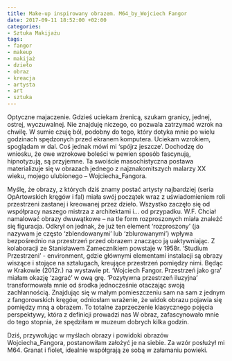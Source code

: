 ```yaml
---
title: Make-up inspirowany obrazem. M64_by_Wojciech Fangor
date: 2017-09-11 18:52:00 +02:00
categories:
- Sztuka Makijażu
tags:
- fangor
- makeup
- makijaż
- dzieło
- obraz
- kreacja
- artysta
- art
- sztuka
---
```


<olela-narrative>
Optyczne majaczenie. Gdzieś uciekam źrenicą, szukam granicy, jednej, ostrej, wyczuwalnej. Nie znajduję niczego, co pozwala zatrzymać wzrok na chwilę. W sumie czuję ból, podobny do tego, który dotyka mnie po wielu godzinach spędzonych przed ekranem komputera. Uciekam wzrokiem, spoglądam w dal. Coś jednak mówi mi ‘spójrz jeszcze’. Dochodzę do wniosku, że owe wzrokowe boleści w pewien sposób fascynują, hipnotyzują, są przyjemne. Ta swoiście masochistyczna postawa materializuje się w obrazach jednego z najznakomitszych malarzy XX wieku, mojego ulubionego – Wojciecha_Fangora.
</olela-narrative>

Myślę, że obrazy, z których dziś znamy postać artysty najbardziej (seria OpArtowskich kręgów i fal) miała swój początek wraz z uświadomieniem roli przestrzeni zastanej i kreowanej przez dzieło. Wszystko zaczęło się od współpracy naszego mistrza z architektami i… od przypadku. W.F. Chciał namalować obrazy dwuwątkowe – na tle form rozproszonych miała znaleźć się figuracja. Odkrył on jednak, że już ten element ‘rozproszony’ (ja nazywam je często ‘zblendowanymi’ lub ‘zblurowanymi’) wpływa bezpośrednio na przestrzeń przed obrazem znacząco ją uaktywniając. Z kolaboracji ze Stanisławem Zamecznikiem powstaje w 1958r. ‘Studium Przestrzeni’ - environment, gdzie głównymi elementami instalacji są obrazy wiszące i stojące na sztalugach, kreujące przestrzeń pomiędzy nimi. Będąc w Krakowie (2012r.) na wystawie pt. ‘Wojciech Fangor. Przestrzeń jako gra’ miałam okazję ‘zagrać’ w ową grę. ‘Pozytywna przestrzeń iluzyjna’ transformowała mnie od środka jednocześnie otaczając swoją zachłannością. Znajdując się w małym pomieszczeniu sam na sam z jednym z fangorowskich kręgów, odniosłam wrażenie, że widok obrazu pojawia się pomiędzy mną a obrazem. To totalne zaprzeczenie klasycznego pojęcia perspektywy, która z definicji prowadzi nas W obraz, zafascynowało mnie do tego stopnia, że spędziłam w muzeum dobrych kilka godzin.

Dziś, przywołując w myślach obrazy i powidoki obrazów Wojciecha_Fangora, postanowiłam założyć je na siebie. Za wzór posłużył mi M64. Granat i fiolet, idealnie współgrają ze sobą w załamaniu powieki. 